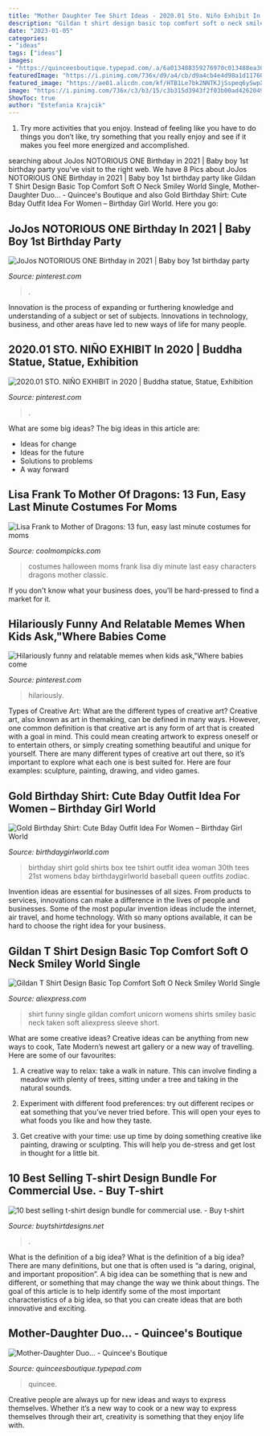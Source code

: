 ```yaml
---
title: "Mother Daughter Tee Shirt Ideas - 2020.01 Sto. Niño Exhibit In 2020"
description: "Gildan t shirt design basic top comfort soft o neck smiley world single"
date: "2023-01-05"
categories:
- "ideas"
tags: ["ideas"]
images:
- "https://quinceesboutique.typepad.com/.a/6a013488359276970c013488ea30ea970c-600wi"
featuredImage: "https://i.pinimg.com/736x/d9/a4/cb/d9a4cb4e4d98a1d117600e858c5e47b4.jpg"
featured_image: "https://ae01.alicdn.com/kf/HTB1Le7bk2NNTKJjSspeq6ySwpXaa/Gildan-T-Shirt-Design-Basic-Top-Comfort-Soft-O-Neck-Smiley-World-Single-Taken-Unicorn-Funny.jpg"
image: "https://i.pinimg.com/736x/c3/b3/15/c3b315d3943f2f03b00ad4262049b79e.jpg"
ShowToc: true
author: "Estefania Krajcik"
---
```



1. Try more activities that you enjoy. Instead of feeling like you have to do things you don’t like, try something that you really enjoy and see if it makes you feel more energized and accomplished. 

	

		
searching about JoJos NOTORIOUS ONE Birthday in 2021 | Baby boy 1st birthday party you've visit to the right web. We have 8 Pics about JoJos NOTORIOUS ONE Birthday in 2021 | Baby boy 1st birthday party like Gildan T Shirt Design Basic Top Comfort Soft O Neck Smiley World Single, Mother-Daughter Duo... - Quincee&#039;s Boutique and also Gold Birthday Shirt: Cute Bday Outfit Idea For Women – Birthday Girl World. Here you go:
		
    
## JoJos NOTORIOUS ONE Birthday In 2021 | Baby Boy 1st Birthday Party

<img loading=lazy src="https://i.pinimg.com/736x/ed/22/21/ed22210fe630b233becb8d6b36b229fc.jpg" onerror="this.onerror=null;this.src='https://tse3.mm.bing.net/th?id=OIP.5bf1OE8bQYgXfOdknLgKNgHaJ3&amp;pid=15.1';" alt="JoJos NOTORIOUS ONE Birthday in 2021 | Baby boy 1st birthday party">

_Source: pinterest.com_

>. 

	

Innovation is the process of expanding or furthering knowledge and understanding of a subject or set of subjects. Innovations in technology, business, and other areas have led to new ways of life for many people.

    
## 2020.01 STO. NIÑO EXHIBIT In 2020 | Buddha Statue, Statue, Exhibition

<img loading=lazy src="https://i.pinimg.com/736x/d9/a4/cb/d9a4cb4e4d98a1d117600e858c5e47b4.jpg" onerror="this.onerror=null;this.src='https://tse2.mm.bing.net/th?id=OIP.C9jmZI_Kqs7V8QnYnBlN5wHaJ3&amp;pid=15.1';" alt="2020.01 STO. NIÑO EXHIBIT in 2020 | Buddha statue, Statue, Exhibition">

_Source: pinterest.com_

>. 

	

What are some big ideas?
The big ideas in this article are: 
- Ideas for change 
- Ideas for the future 
- Solutions to problems
- A way forward

    
## Lisa Frank To Mother Of Dragons: 13 Fun, Easy Last Minute Costumes For Moms

<img loading=lazy src="http://coolmompicks.com/wp-content/uploads/2017/10/last-minute-halloween-costumes-for-moms-lisa-frank-studio-diy.jpg" onerror="this.onerror=null;this.src='https://tse1.mm.bing.net/th?id=OIP.wvIUu566mV1H3T-hAmdpOADMEy&amp;pid=15.1';" alt="Lisa Frank to Mother of Dragons: 13 fun, easy last minute costumes for moms">

_Source: coolmompicks.com_

>costumes halloween moms frank lisa diy minute last easy characters dragons mother classic. 

	

If you don't know what your business does, you'll be hard-pressed to find a market for it.

    
## Hilariously Funny And Relatable Memes When Kids Ask,&quot;Where Babies Come

<img loading=lazy src="https://i.pinimg.com/736x/c3/b3/15/c3b315d3943f2f03b00ad4262049b79e.jpg" onerror="this.onerror=null;this.src='https://tse2.mm.bing.net/th?id=OIP.gvZ2skCCXbJbpwporUJC2wHaJQ&amp;pid=15.1';" alt="Hilariously funny and relatable memes when kids ask,&quot;Where babies come">

_Source: pinterest.com_

>hilariously. 

	

Types of Creative Art: What are the different types of creative art?
Creative art, also known as art in themaking, can be defined in many ways. However, one common definition is that creative art is any form of art that is created with a goal in mind. This could mean creating artwork to express oneself or to entertain others, or simply creating something beautiful and unique for yourself. There are many different types of creative art out there, so it’s important to explore what each one is best suited for. Here are four examples: sculpture, painting, drawing, and video games.

    
## Gold Birthday Shirt: Cute Bday Outfit Idea For Women – Birthday Girl World

<img loading=lazy src="http://cdn.shopify.com/s/files/1/0225/2669/products/gold-gold-box-birthday-shirt-1_grande.jpg?v=1493068048" onerror="this.onerror=null;this.src='https://tse3.mm.bing.net/th?id=OIP.1jLuZOL6N1lg6R7buzm8QwAAAA&amp;pid=15.1';" alt="Gold Birthday Shirt: Cute Bday Outfit Idea For Women – Birthday Girl World">

_Source: birthdaygirlworld.com_

>birthday shirt gold shirts box tee tshirt outfit idea woman 30th tees 21st womens bday birthdaygirlworld baseball queen outfits zodiac. 

	

Invention ideas are essential for businesses of all sizes. From products to services, innovations can make a difference in the lives of people and businesses. Some of the most popular invention ideas include the internet, air travel, and home technology. With so many options available, it can be hard to choose the right idea for your business.

    
## Gildan T Shirt Design Basic Top Comfort Soft O Neck Smiley World Single

<img loading=lazy src="https://ae01.alicdn.com/kf/HTB1Le7bk2NNTKJjSspeq6ySwpXaa/Gildan-T-Shirt-Design-Basic-Top-Comfort-Soft-O-Neck-Smiley-World-Single-Taken-Unicorn-Funny.jpg" onerror="this.onerror=null;this.src='https://tse1.mm.bing.net/th?id=OIP.i0bfi2VN33_L24v3u1nN9AHaHa&amp;pid=15.1';" alt="Gildan T Shirt Design Basic Top Comfort Soft O Neck Smiley World Single">

_Source: aliexpress.com_

>shirt funny single gildan comfort unicorn womens shirts smiley basic neck taken soft aliexpress sleeve short. 

	

What are some creative ideas?
Creative ideas can be anything from new ways to cook, Tate Modern’s newest art gallery or a new way of travelling. Here are some of our favourites:
1. A creative way to relax: take a walk in nature. This can involve finding a meadow with plenty of trees, sitting under a tree and taking in the natural sounds.

2. Experiment with different food preferences: try out different recipes or eat something that you’ve never tried before. This will open your eyes to what foods you like and how they taste.

3. Get creative with your time: use up time by doing something creative like painting, drawing or sculpting. This will help you de-stress and get lost in thought for a little bit.

    
## 10 Best Selling T-shirt Design Bundle For Commercial Use. - Buy T-shirt

<img loading=lazy src="https://www.buytshirtdesigns.net/wp-content/uploads/2020/11/3-2-800x795.jpg" onerror="this.onerror=null;this.src='https://tse2.mm.bing.net/th?id=OIP.jagHBeEn4R6PW26w4ST3YwHaHX&amp;pid=15.1';" alt="10 best selling t-shirt design bundle for commercial use. - Buy t-shirt">

_Source: buytshirtdesigns.net_

>. 

	

What is the definition of a big idea?
What is the definition of a big idea? There are many definitions, but one that is often used is “a daring, original, and important proposition”. A big idea can be something that is new and different, or something that may change the way we think about things. The goal of this article is to help identify some of the most important characteristics of a big idea, so that you can create ideas that are both innovative and exciting.

    
## Mother-Daughter Duo... - Quincee&#039;s Boutique

<img loading=lazy src="https://quinceesboutique.typepad.com/.a/6a013488359276970c013488ea30ea970c-600wi" onerror="this.onerror=null;this.src='https://tse2.mm.bing.net/th?id=OIP.P6AvWLWTrKtJewPM7Z2eZwAAAA&amp;pid=15.1';" alt="Mother-Daughter Duo... - Quincee&#039;s Boutique">

_Source: quinceesboutique.typepad.com_

>quincee. 

	

Creative people are always up for new ideas and ways to express themselves. Whether it’s a new way to cook or a new way to express themselves through their art, creativity is something that they enjoy life with.

